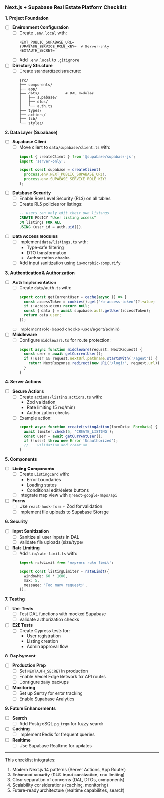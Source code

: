 ### **Next.js + Supabase Real Estate Platform Checklist**

**1. Project Foundation**
- [ ] **Environment Configuration**
  - [ ] Create `.env.local` with:
    ```env
    NEXT_PUBLIC_SUPABASE_URL=
    SUPABASE_SERVICE_ROLE_KEY=  # Server-only
    NEXTAUTH_SECRET=
    ```
  - [ ] Add `.env.local` to `.gitignore`

- [ ] **Directory Structure**
  - [ ] Create standardized structure:
    ```
    src/
    ├── components/
    ├── app/
    ├── data/            # DAL modules
    │   ├── supabase/
    │   ├── dtos/
    │   └── auth.ts
    ├── types/
    ├── actions/
    ├── lib/
    └── styles/
    ```

**2. Data Layer (Supabase)**
- [ ] **Supabase Client**
  - [ ] Move client to `data/supabase/client.ts` with:
    ```typescript
    import { createClient } from '@supabase/supabase-js';
    import 'server-only';

    export const supabase = createClient(
      process.env.NEXT_PUBLIC_SUPABASE_URL!,
      process.env.SUPABASE_SERVICE_ROLE_KEY!
    );
    ```

- [ ] **Database Security**
  - [ ] Enable Row Level Security (RLS) on all tables
  - [ ] Create RLS policies for listings:
    ```sql
    -- users can only edit their own listings
    CREATE POLICY "User listing access"
    ON listings FOR ALL
    USING (user_id = auth.uid());
    ```

- [ ] **Data Access Modules**
  - [ ] Implement `data/listings.ts` with:
    - Type-safe filtering
    - DTO transformation
    - Authorization checks
  - [ ] Add input sanitization using `isomorphic-dompurify`

**3. Authentication & Authorization**
- [ ] **Auth Implementation**
  - [ ] Create `data/auth.ts` with:
    ```typescript
    export const getCurrentUser = cache(async () => {
      const accessToken = cookies().get('sb-access-token')?.value;
      if (!accessToken) return null;
      const { data } = await supabase.auth.getUser(accessToken);
      return data.user;
    });
    ```
  - [ ] Implement role-based checks (user/agent/admin)

- [ ] **Middleware**
  - [ ] Configure `middleware.ts` for route protection:
    ```typescript
    export async function middleware(request: NextRequest) {
      const user = await getCurrentUser();
      if (!user && request.nextUrl.pathname.startsWith('/agent')) {
        return NextResponse.redirect(new URL('/login', request.url));
      }
    }
    ```

**4. Server Actions**
- [ ] **Secure Actions**
  - [ ] Create `actions/listing.actions.ts` with:
    - Zod validation
    - Rate limiting (5 req/min)
    - Authorization checks
  - [ ] Example action:
    ```typescript
    export async function createListingAction(formData: FormData) {
      await limiter.check(5, 'CREATE_LISTING');
      const user = await getCurrentUser();
      if (!user) throw new Error('Unauthorized');
      // ...validation and creation
    }
    ```

**5. Components**
- [ ] **Listing Components**
  - [ ] Create `ListingCard` with:
    - Error boundaries
    - Loading states
    - Conditional edit/delete buttons
  - [ ] Integrate map view with `@react-google-maps/api`

- [ ] **Forms**
  - [ ] Use `react-hook-form` + Zod for validation
  - [ ] Implement file uploads to Supabase Storage

**6. Security**
- [ ] **Input Sanitization**
  - [ ] Sanitize all user inputs in DAL
  - [ ] Validate file uploads (size/type)

- [ ] **Rate Limiting**
  - [ ] Add `lib/rate-limit.ts` with:
    ```typescript
    import rateLimit from 'express-rate-limit';

    export const listingLimiter = rateLimit({
      windowMs: 60 * 1000,
      max: 5,
      message: 'Too many requests',
    });
    ```

**7. Testing**
- [ ] **Unit Tests**
  - [ ] Test DAL functions with mocked Supabase
  - [ ] Validate authorization checks

- [ ] **E2E Tests**
  - [ ] Create Cypress tests for:
    - User registration
    - Listing creation
    - Admin approval flow

**8. Deployment**
- [ ] **Production Prep**
  - [ ] Set `NEXTAUTH_SECRET` in production
  - [ ] Enable Vercel Edge Network for API routes
  - [ ] Configure daily backups

- [ ] **Monitoring**
  - [ ] Set up Sentry for error tracking
  - [ ] Enable Supabase Analytics

**9. Future Enhancements**
- [ ] **Search**
  - [ ] Add PostgreSQL `pg_trgm` for fuzzy search
- [ ] **Caching**
  - [ ] Implement Redis for frequent queries
- [ ] **Realtime**
  - [ ] Use Supabase Realtime for updates

---

This checklist integrates:
1. Modern Next.js 14 patterns (Server Actions, App Router)
2. Enhanced security (RLS, input sanitization, rate limiting)
3. Clear separation of concerns (DAL, DTOs, components)
4. Scalability considerations (caching, monitoring)
5. Future-ready architecture (realtime capabilities, search)



